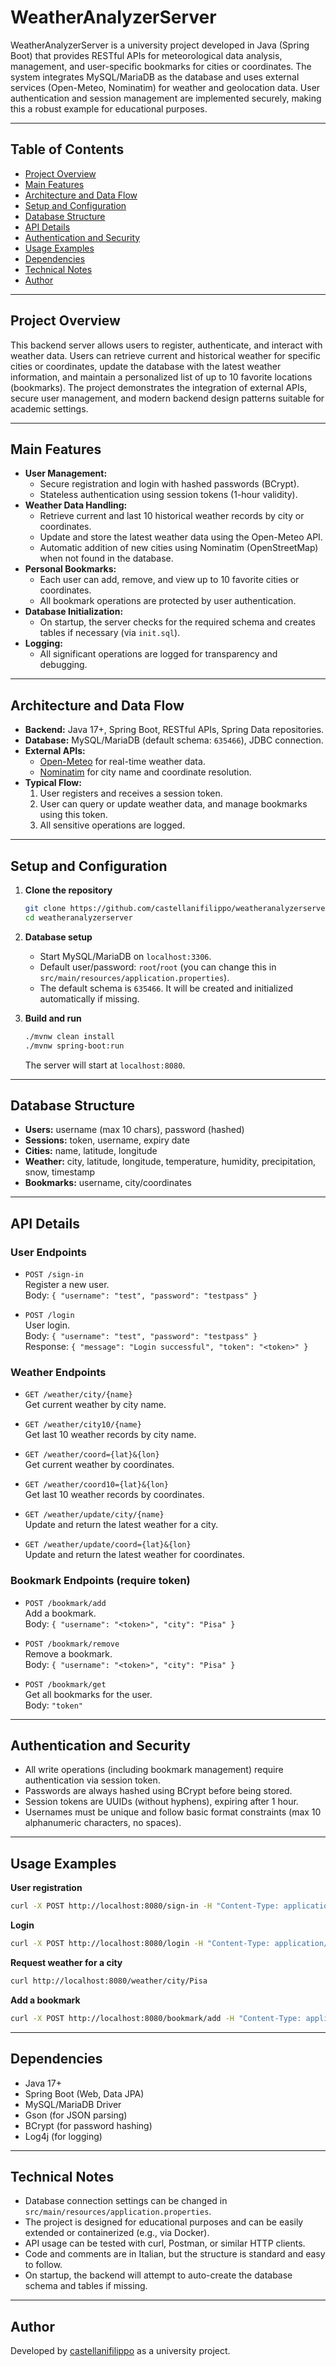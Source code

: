 # WeatherAnalyzerServer

WeatherAnalyzerServer is a university project developed in Java (Spring Boot) that provides RESTful APIs for meteorological data analysis, management, and user-specific bookmarks for cities or coordinates. The system integrates MySQL/MariaDB as the database and uses external services (Open-Meteo, Nominatim) for weather and geolocation data. User authentication and session management are implemented securely, making this a robust example for educational purposes.

---

## Table of Contents

- [Project Overview](#project-overview)
- [Main Features](#main-features)
- [Architecture and Data Flow](#architecture-and-data-flow)
- [Setup and Configuration](#setup-and-configuration)
- [Database Structure](#database-structure)
- [API Details](#api-details)
- [Authentication and Security](#authentication-and-security)
- [Usage Examples](#usage-examples)
- [Dependencies](#dependencies)
- [Technical Notes](#technical-notes)
- [Author](#author)

---

## Project Overview

This backend server allows users to register, authenticate, and interact with weather data. Users can retrieve current and historical weather for specific cities or coordinates, update the database with the latest weather information, and maintain a personalized list of up to 10 favorite locations (bookmarks). The project demonstrates the integration of external APIs, secure user management, and modern backend design patterns suitable for academic settings.

---

## Main Features

- **User Management:**
  - Secure registration and login with hashed passwords (BCrypt).
  - Stateless authentication using session tokens (1-hour validity).
- **Weather Data Handling:**
  - Retrieve current and last 10 historical weather records by city or coordinates.
  - Update and store the latest weather data using the Open-Meteo API.
  - Automatic addition of new cities using Nominatim (OpenStreetMap) when not found in the database.
- **Personal Bookmarks:**
  - Each user can add, remove, and view up to 10 favorite cities or coordinates.
  - All bookmark operations are protected by user authentication.
- **Database Initialization:**
  - On startup, the server checks for the required schema and creates tables if necessary (via `init.sql`).
- **Logging:**
  - All significant operations are logged for transparency and debugging.

---

## Architecture and Data Flow

- **Backend:** Java 17+, Spring Boot, RESTful APIs, Spring Data repositories.
- **Database:** MySQL/MariaDB (default schema: `635466`), JDBC connection.
- **External APIs:**
  - [Open-Meteo](https://open-meteo.com/) for real-time weather data.
  - [Nominatim](https://nominatim.openstreetmap.org/) for city name and coordinate resolution.
- **Typical Flow:**
  1. User registers and receives a session token.
  2. User can query or update weather data, and manage bookmarks using this token.
  3. All sensitive operations are logged.

---

## Setup and Configuration

1. **Clone the repository**
   ```sh
   git clone https://github.com/castellanifilippo/weatheranalyzerserver.git
   cd weatheranalyzerserver
   ```

2. **Database setup**
   - Start MySQL/MariaDB on `localhost:3306`.
   - Default user/password: `root`/`root` (you can change this in `src/main/resources/application.properties`).
   - The default schema is `635466`. It will be created and initialized automatically if missing.

3. **Build and run**
   ```sh
   ./mvnw clean install
   ./mvnw spring-boot:run
   ```
   The server will start at `localhost:8080`.

---

## Database Structure

- **Users:** username (max 10 chars), password (hashed)
- **Sessions:** token, username, expiry date
- **Cities:** name, latitude, longitude
- **Weather:** city, latitude, longitude, temperature, humidity, precipitation, snow, timestamp
- **Bookmarks:** username, city/coordinates

---

## API Details

### User Endpoints
- `POST /sign-in`  
  Register a new user.  
  Body: `{ "username": "test", "password": "testpass" }`

- `POST /login`  
  User login.  
  Body: `{ "username": "test", "password": "testpass" }`  
  Response: `{ "message": "Login successful", "token": "<token>" }`

### Weather Endpoints
- `GET /weather/city/{name}`  
  Get current weather by city name.

- `GET /weather/city10/{name}`  
  Get last 10 weather records by city name.

- `GET /weather/coord={lat}&{lon}`  
  Get current weather by coordinates.

- `GET /weather/coord10={lat}&{lon}`  
  Get last 10 weather records by coordinates.

- `GET /weather/update/city/{name}`  
  Update and return the latest weather for a city.

- `GET /weather/update/coord={lat}&{lon}`  
  Update and return the latest weather for coordinates.

### Bookmark Endpoints (require token)
- `POST /bookmark/add`  
  Add a bookmark.  
  Body: `{ "username": "<token>", "city": "Pisa" }`

- `POST /bookmark/remove`  
  Remove a bookmark.  
  Body: `{ "username": "<token>", "city": "Pisa" }`

- `POST /bookmark/get`  
  Get all bookmarks for the user.  
  Body: `"token"`

---

## Authentication and Security

- All write operations (including bookmark management) require authentication via session token.
- Passwords are always hashed using BCrypt before being stored.
- Session tokens are UUIDs (without hyphens), expiring after 1 hour.
- Usernames must be unique and follow basic format constraints (max 10 alphanumeric characters, no spaces).

---

## Usage Examples

**User registration**
```sh
curl -X POST http://localhost:8080/sign-in -H "Content-Type: application/json" -d '{"username":"student1","password":"mypassword"}'
```

**Login**
```sh
curl -X POST http://localhost:8080/login -H "Content-Type: application/json" -d '{"username":"student1","password":"mypassword"}'
```

**Request weather for a city**
```sh
curl http://localhost:8080/weather/city/Pisa
```

**Add a bookmark**
```sh
curl -X POST http://localhost:8080/bookmark/add -H "Content-Type: application/json" -d '{"username":"<token>","city":"Pisa"}'
```

---

## Dependencies

- Java 17+
- Spring Boot (Web, Data JPA)
- MySQL/MariaDB Driver
- Gson (for JSON parsing)
- BCrypt (for password hashing)
- Log4j (for logging)

---

## Technical Notes

- Database connection settings can be changed in `src/main/resources/application.properties`.
- The project is designed for educational purposes and can be easily extended or containerized (e.g., via Docker).
- API usage can be tested with curl, Postman, or similar HTTP clients.
- Code and comments are in Italian, but the structure is standard and easy to follow.
- On startup, the backend will attempt to auto-create the database schema and tables if missing.

---

## Author

Developed by [castellanifilippo](https://github.com/castellanifilippo) as a university project.
